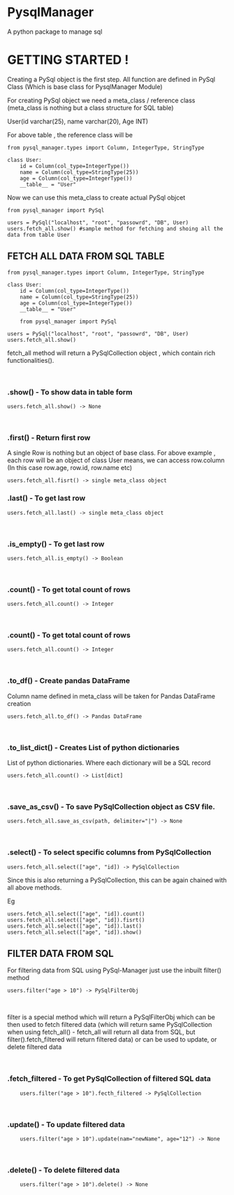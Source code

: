 # PysqlManager
A python package to manage sql

# GETTING STARTED !

Creating a PySql object is the first step. All function are defined in PySql Class (Which is base class for PysqlManager Module)

For creating PySql object we need a meta_class / reference class (meta_class is nothing but a class structure for SQL table)

User(id varchar(25), name varchar(20), Age INT)

For above table , the reference class will be 

    from pysql_manager.types import Column, IntegerType, StringType
    
    class User:
        id = Column(col_type=IntegerType())
        name = Column(col_type=StringType(25))
        age = Column(col_type=IntegerType())
        __table__ = "User"

Now we can use this meta_class to create actual PySql objcet 

    from pysql_manager import PySql

    users = PySql("localhost", "root", "passowrd", "DB", User)
    users.fetch_all.show() #sample method for fetching and shoing all the data from table User
    


## FETCH ALL DATA FROM SQL TABLE

    from pysql_manager.types import Column, IntegerType, StringType
    
    class User:
        id = Column(col_type=IntegerType())
        name = Column(col_type=StringType(25))
        age = Column(col_type=IntegerType())
        __table__ = "User"
    
        from pysql_manager import PySql

    users = PySql("localhost", "root", "passowrd", "DB", User)
    users.fetch_all.show()

fetch_all method will return a PySqlCollection object , which contain rich functionalities().

<br />

### .show() - To show data in table form
    users.fetch_all.show() -> None
<br />

### .first() - Return first row
A single Row is nothing but an object of base class. For above example , each row will be an object of class User
means, we can access row.column (In this case row.age, row.id, row.name etc)

    users.fetch_all.fisrt() -> single meta_class object

### .last() - To get last row
    users.fetch_all.last() -> single meta_class object
<br />

### .is_empty() - To get last row
    users.fetch_all.is_empty() -> Boolean
<br />

### .count() - To get total count of rows
    users.fetch_all.count() -> Integer
<br />

### .count() - To get total count of rows
    users.fetch_all.count() -> Integer
<br />

### .to_df() - Create pandas DataFrame
Column name defined in meta_class will be taken for Pandas DataFrame creation

    users.fetch_all.to_df() -> Pandas DataFrame
<br />

### .to_list_dict() - Creates List of python dictionaries
List of python dictionaries. Where each dictionary will be a SQL record

    users.fetch_all.count() -> List[dict]
<br />

### .save_as_csv() - To save PySqlCollection object as CSV file.

    users.fetch_all.save_as_csv(path, delimiter="|") -> None
<br />

### .select() - To select specific columns from PySqlCollection
    users.fetch_all.select(["age", "id]) -> PySqlCollection
Since this is also returning a PySqlCollection, this can be again chained with all above methods.

Eg

    users.fetch_all.select(["age", "id]).count()
    users.fetch_all.select(["age", "id]).fisrt()
    users.fetch_all.select(["age", "id]).last()
    users.fetch_all.select(["age", "id]).show()


## FILTER DATA FROM SQL

For filtering data from SQL using PySql-Manager just use the inbuilt filter() method

    users.filter("age > 10") -> PySqlFilterObj

<br />

filter is a special method which will return a PySqlFilterObj which can be then used to fetch filtered data
(which will return same PySqlCollection when using fetch_all() - fetch_all will return all data from SQL, but filter().fetch_filtered will return filtered data)
or can be used to update, or delete filtered data

<br />

### .fetch_filtered - To get PySqlCollection of filtered SQL data
        users.filter("age > 10").fecth_filtered -> PySqlCollection
<br />

### .update() - To update filtered data
        users.filter("age > 10").update(nam="newName", age="12") -> None
<br />

### .delete() - To delete filtered data
        users.filter("age > 10").delete() -> None
